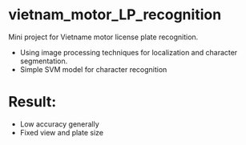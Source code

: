 # vietnam_motor_LP_recognition
Mini project for Vietname motor license plate recognition.  
- Using image processing techniques for localization and character segmentation.
- Simple SVM model for character recognition
# Result:
- Low accuracy generally
- Fixed view and plate size
